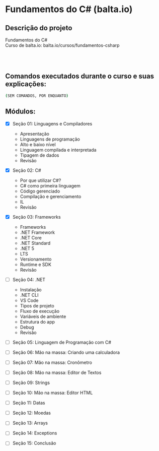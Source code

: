 # Fundamentos do C# (balta.io)

## Descrição do projeto
<p align="justify">
  Fundamentos do C# <br>
  Curso de balta.io: balta.io/cursos/fundamentos-csharp
</p>

<br><br>
<h2>Comandos executados durante o curso e suas explicações:</h2>

```bash
(SEM COMANDOS, POR ENQUANTO)
```


## Módulos:
- [X] Seção 01: Linguagens e Compiladores<br>
  - Apresentação
  - Linguagens de programação
  - Alto e baixo nível
  - Linguagem compilada e interpretada
  - Tipagem de dados
  - Revisão

- [X] Seção 02: C#<br>
  - Por que utilizar C#?
  - C# como primeira linguagem
  - Código gerenciado
  - Compilação e gerenciamento
  - IL
  - Revisão

- [X] Seção 03: Frameworks <br>
  - Frameworks
  - .NET Framework
  - .NET Core
  - .NET Standard
  - .NET 5
  - LTS
  - Versionamento
  - Runtime e SDK
  - Revisão
  
- [ ] Seção 04: .NET <br>
  - Instalação
  - .NET CLI
  - VS Code
  - Tipos de projeto
  - Fluxo de execução
  - Variáveis de ambiente
  - Estrutura do app
  - Debug
  - Revisão
  
- [ ] Seção 05: Linguagem de Programação com C#<br>
- [ ] Seção 06: Mão na massa: Criando uma calculadora<br>
- [ ] Seção 07: Mão na massa: Cronômetro<br>
- [ ] Seção 08: Mão na massa: Editor de Textos<br>
- [ ] Seção 09: Strings<br>
- [ ] Seção 10: Mão na massa: Editor HTML<br>
- [ ] Seção 11: Datas<br>
- [ ] Seção 12: Moedas<br>
- [ ] Seção 13: Arrays<br>
- [ ] Seção 14: Exceptions<br>
- [ ] Seção 15: Conclusão<br>
